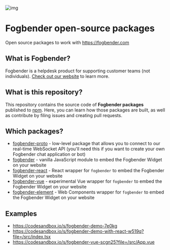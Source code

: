 ![img](https://pbs.twimg.com/profile_images/1312524109218111489/1e7X9EZ5_400x400.png)

# Fogbender open-source packages

Open source packages to work with https://fogbender.com

## What is Fogbender?

Fogbender is a helpdesk product for supporting customer teams (not individuals). [Check out our website](https://fogbender.com/) to learn more.

## What is this repository?

This repository contains the source code of **Fogbender packages** published to [npm](https://www.npmjs.com/). Here, you can learn how those packages are built, as well as contribute by filing issues and creating pull requests.

## Which packages?

- [fogbender-proto](https://www.npmjs.com/package/fogbender-proto) - low-level package that allows you to connect to our
  real-time WebSocket API (you'll need this if you want to create your own Fogbender chat application or bot)
- [fogbender](https://www.npmjs.com/package/fogbender) - vanilla JavaScript module to embed the Fogbender Widget on your
  website
- [fogbender-react](https://www.npmjs.com/package/fogbender-react) - React wrapper for `fogbender` to embed the Fogbender
  Widget on your website
- [fogbender-vue](https://www.npmjs.com/package/fogbender-react) - experimental Vue wrapper for `fogbender` to embed
  the Fogbender Widget on your website
- [fogbender-element](https://www.npmjs.com/package/fogbender-element) - Web Components wrapper for `fogbender`
  to embed the Fogbender Widget on your website

## Examples

- https://codesandbox.io/s/fogbender-demo-7e0kg
- https://codesandbox.io/s/fogbender-demo-with-react-w519q?file=/src/index.tsx
- https://codesandbox.io/s/fogbender-vue-scgn25?file=/src/App.vue
